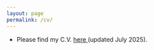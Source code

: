 ```yaml
---
layout: page
permalink: /cv/
---
```


- Please find my C.V. <a href="/assets/files/CV_July_2025.pdf" target="_blank">here </a>(updated July 2025).
